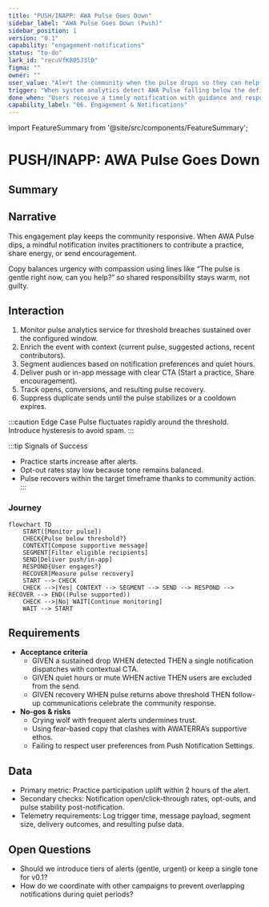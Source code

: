 ```yaml
---
title: "PUSH/INAPP: AWA Pulse Goes Down"
sidebar_label: "AWA Pulse Goes Down (Push)"
sidebar_position: 1
version: "0.1"
capability: "engagement-notifications"
status: "to-do"
lark_id: "recuVfKB05J3lD"
figma: ""
owner: ""
user_value: "Alert the community when the pulse drops so they can help stabilize it"
trigger: "When system analytics detect AWA Pulse falling below the defined threshold"
done_when: "Users receive a timely notification with guidance and respond to support recovery"
capability_label: "06. Engagement & Notifications"
---
```


import FeatureSummary from '@site/src/components/FeatureSummary';

# PUSH/INAPP: AWA Pulse Goes Down

## Summary

<FeatureSummary />

## Narrative
This engagement play keeps the community responsive. When AWA Pulse dips, a mindful notification invites practitioners to contribute a practice, share energy, or send encouragement.

Copy balances urgency with compassion using lines like “The pulse is gentle right now, can you help?” so shared responsibility stays warm, not guilty.

## Interaction
1. Monitor pulse analytics service for threshold breaches sustained over the configured window.
2. Enrich the event with context (current pulse, suggested actions, recent contributors).
3. Segment audiences based on notification preferences and quiet hours.
4. Deliver push or in-app message with clear CTA (Start a practice, Share encouragement).
5. Track opens, conversions, and resulting pulse recovery.
6. Suppress duplicate sends until the pulse stabilizes or a cooldown expires.

:::caution Edge Case
Pulse fluctuates rapidly around the threshold. Introduce hysteresis to avoid spam.
:::

:::tip Signals of Success
- Practice starts increase after alerts.
- Opt-out rates stay low because tone remains balanced.
- Pulse recovers within the target timeframe thanks to community action.
:::

### Journey

```mermaid
flowchart TD
    START([Monitor pulse])
    CHECK{Pulse below threshold?}
    CONTEXT[Compose supportive message]
    SEGMENT[Filter eligible recipients]
    SEND[Deliver push/in-app]
    RESPOND{User engages?}
    RECOVER[Measure pulse recovery]
    START --> CHECK
    CHECK -->|Yes| CONTEXT --> SEGMENT --> SEND --> RESPOND --> RECOVER --> END((Pulse supported))
    CHECK -->|No| WAIT[Continue monitoring]
    WAIT --> START
```

## Requirements
- **Acceptance criteria**
  - GIVEN a sustained drop WHEN detected THEN a single notification dispatches with contextual CTA.
  - GIVEN quiet hours or mute WHEN active THEN users are excluded from the send.
  - GIVEN recovery WHEN pulse returns above threshold THEN follow-up communications celebrate the community response.
- **No-gos & risks**
  - Crying wolf with frequent alerts undermines trust.
  - Using fear-based copy that clashes with AWATERRA’s supportive ethos.
  - Failing to respect user preferences from Push Notification Settings.

## Data
- Primary metric: Practice participation uplift within 2 hours of the alert.
- Secondary checks: Notification open/click-through rates, opt-outs, and pulse stability post-notification.
- Telemetry requirements: Log trigger time, message payload, segment size, delivery outcomes, and resulting pulse data.

## Open Questions
- Should we introduce tiers of alerts (gentle, urgent) or keep a single tone for v0.1?
- How do we coordinate with other campaigns to prevent overlapping notifications during quiet periods?
